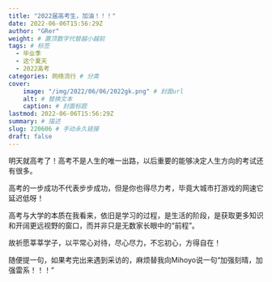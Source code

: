 ```yaml
---
title: "2022届高考生，加油！！！"
date: 2022-06-06T15:56:29Z
author: "GRer"
weight: # 置顶数字代替越小越前
tags: # 标签
  - 毕业季
  - 这个夏天
  - 2022高考
categories: 网络流行 # 分类
cover:
    image: "/img/2022/06/06/2022gk.png" # 封面url
    alt: # 替换文本
    caption: # 封面标题
lastmod: 2022-06-06T15:56:29Z
summary: # 描述
slug: 220606 # 手动永久链接
draft: false
---
```

明天就高考了！高考不是人生的唯一出路，以后重要的能够决定人生方向的考试还有很多。

高考的一步成功不代表步步成功，但是你也得尽力考，毕竟大城市打游戏的网速它延迟低呀！

高考与大学的本质在我看来，依旧是学习的过程，是生活的阶段，是获取更多知识和开阔更远视野的窗口，而并非只是无数家长眼中的“前程”。

故祈愿莘莘学子，以平常心对待，尽心尽力，不忘初心，方得自在！

随便提一句，如果考完出来遇到采访的，麻烦替我向Mihoyo说一句“加强刻晴，加强雷系！！！”